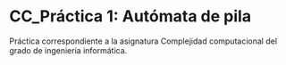 # CC_Práctica 1: Autómata de pila

Práctica correspondiente a la asignatura Complejidad computacional del grado de ingenieria informática. 
